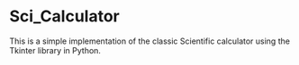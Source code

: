 # Sci_Calculator
This is a simple implementation of the classic Scientific calculator using the Tkinter library in Python.
